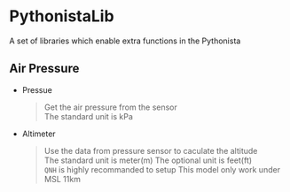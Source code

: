 # PythonistaLib
A set of libraries which enable extra functions in the Pythonista
## Air Pressure
* Pressue
  > Get the air pressure from the sensor  
  > The standard unit is kPa  
* Altimeter
  > Use the data from pressure sensor to caculate the altitude  
  > The standard unit is meter(m)
  > The optional unit is feet(ft)  
  > `QNH` is highly recommanded to setup
  > This model only work under MSL 11km
